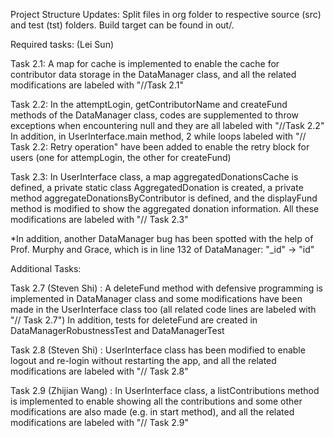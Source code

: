 Project Structure Updates:
Split files in org folder to respective source (src) and test (tst) folders. Build target can be found in out/. 

Required tasks: (Lei Sun)

Task 2.1: A map for cache is implemented to enable the cache for contributor data storage in the DataManager class, and all the related modifications are labeled with "//Task 2.1"

Task 2.2: In the attemptLogin, getContributorName and createFund methods of the DataManager class, codes are supplemented to throw exceptions when encountering null and they are all labeled with "//Task 2.2" 
          In addition, in UserInterface.main method, 2 while loops labeled with "// Task 2.2: Retry operation" have been added to enable the retry block for users (one for attempLogin, the other for createFund)

Task 2.3: In UserInterface class, a map aggregatedDonationsCache is defined, a private static class AggregatedDonation is created, a private method aggregateDonationsByContributor is defined, and the displayFund method is modified to show the aggregated donation information. All these modifications are labeled with "// Task 2.3"  

*In addition, another DataManager bug has been spotted with the help of Prof. Murphy and Grace, which is in line 132 of DataManager: "_id" -> "id"


Additional Tasks:

Task 2.7 (Steven Shi) : A deleteFund method with defensive programming is implemented in DataManager class and some modifications have been made in the UserInterface class too (all related code lines are labeled with "// Task 2.7")
          In addition, tests for deleteFund are created in DataManagerRobustnessTest and DataManagerTest

Task 2.8 (Steven Shi) : UserInterface class has been modified to enable logout and re-login without restarting the app, and all the related modifications are labeled with "// Task 2.8"

Task 2.9 (Zhijian Wang) : In UserInterface class, a listContributions method is implemented to enable showing all the contributions and some other modifications are also made (e.g. in start method), and all the related modifications are labeled with "// Task 2.9"



